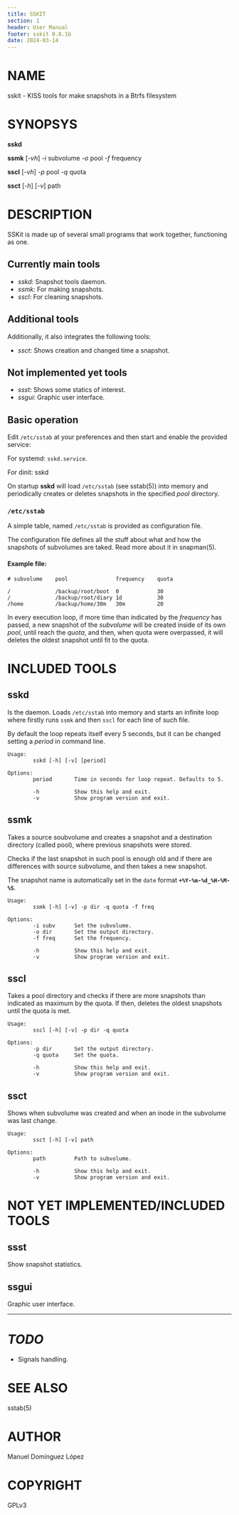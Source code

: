 ```yaml
---
title: SSKIT
section: 1
header: User Manual
footer: sskit 0.8.1b
date: 2024-03-14
---
```



# NAME

sskit - KISS tools for make snapshots in a Btrfs filesystem

# SYNOPSYS

**sskd**

**ssmk** [*-vh*] *-i* subvolume *-o* pool *-f* frequency

**sscl** [*-vh*] *-p* pool *-q* quota

**ssct** [*-h*] [*-v*] path


# DESCRIPTION

SSKit is made up of several small programs that work together, functioning
as one.

## Currently main tools

- _sskd_: Snapshot tools daemon.
- _ssmk_: For making snapshots.
- _sscl_: For cleaning snapshots.

## Additional tools

Additionally, it also integrates the following tools:

- _ssct_: Shows creation and changed time a snapshot.

## Not implemented yet tools

- _ssst_: Shows some statics of interest.
- _ssgui_: Graphic user interface.


## Basic operation

Edit `/etc/sstab` at your preferences and then start and enable
the provided service:

For systemd: `sskd.service`.

For dinit: sskd

On startup **sskd** will load `/etc/sstab` (see sstab(5)) into memory and
periodically creates or deletes snapshots in the specified _pool_
directory.

### `/etc/sstab`

A simple table, named `/etc/sstab` is provided as configuration file.

The configuration file defines all the stuff about
what and how the snapshots of subvolumes are taked.
Read  more about it in snapman(5).

#### Example file:

    # subvolume    pool               frequency    quota

    /              /backup/root/boot  0            30
    /              /backup/root/diary 1d           30
    /home          /backup/home/30m   30m          20


In every execution loop, if more time than indicated by the
_frequency_ has passed, a new snapshot of the _subvolume_ will be
created inside of its own _pool_, until reach the _quota_, and then,
when quota were overpassed, it will deletes the oldest snapshot until
fit to the quota.

# INCLUDED TOOLS

## sskd

Is the daemon. Loads `/etc/sstab` into memory and starts an infinite
loop where firstly runs `ssmk` and then `sscl` for each line of such file.

By default the loop repeats itself every 5 seconds, but it can be changed
setting a _period_ in command line.

    Usage:
            sskd [-h] [-v] [period]

    Options:
            period       Time in seconds for loop repeat. Defaults to 5.

            -h           Show this help and exit.
            -v           Show program version and exit.


## ssmk

Takes a source soubvolume and creates a snapshot and a destination
directory (called pool), where previous snapshots were stored.

Checks if the last snapshot in such pool is enough old and if there
are differences with source subvolume, and then takes a new snapshot.

The snapshot name is automatically set in the `date` format
**`+%Y-%m-%d_%H-%M-%S`**.

    Usage:
            ssmk [-h] [-v] -p dir -q quota -f freq

    Options:
            -i subv      Set the subvolume.
            -o dir       Set the output directory.
            -f freq      Set the frequency.

            -h           Show this help and exit.
            -v           Show program version and exit.

## sscl

Takes a pool directory and checks if there are more snapshots than
indicated as maximum by the quota. If then, deletes the oldest snapshots until the quota is met.

    Usage:
            sscl [-h] [-v] -p dir -q quota

    Options:
            -p dir       Set the output directory.
            -q quota     Set the quota.

            -h           Show this help and exit.
            -v           Show program version and exit.

## ssct

Shows when subvolume was created and when an inode in the subvolume
was last change.

    Usage:
            ssct [-h] [-v] path

    Options:
            path         Path to subvolume.

            -h           Show this help and exit.
            -v           Show program version and exit.

# NOT YET IMPLEMENTED/INCLUDED TOOLS

## ssst

Show snapshot statistics.

## ssgui

Graphic user interface.

---

# _TODO_

- Signals handling.

# SEE ALSO

sstab(5)

# AUTHOR

Manuel Domínguez López <mdomlopatgmaildotcom>

# COPYRIGHT

GPLv3
